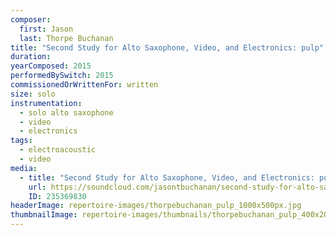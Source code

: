 ```yaml
---
composer:
  first: Jason
  last: Thorpe Buchanan
title: "Second Study for Alto Saxophone, Video, and Electronics: pulp"
duration:
yearComposed: 2015
performedBySwitch: 2015
commissionedOrWrittenFor: written
size: solo
instrumentation:
  - solo alto saxophone
  - video
  - electronics
tags:
  - electroacoustic
  - video
media:
  - title: "Second Study for Alto Saxophone, Video, and Electronics: pulp (2015) by Jason Thorpe Buchanan"
    url: https://soundcloud.com/jasontbuchanan/second-study-for-alto-saxophone-video-electronics-pulp
    ID: 235369830
headerImage: repertoire-images/thorpebuchanan_pulp_1000x500px.jpg
thumbnailImage: repertoire-images/thumbnails/thorpebuchanan_pulp_400x200.jpg
---
```

